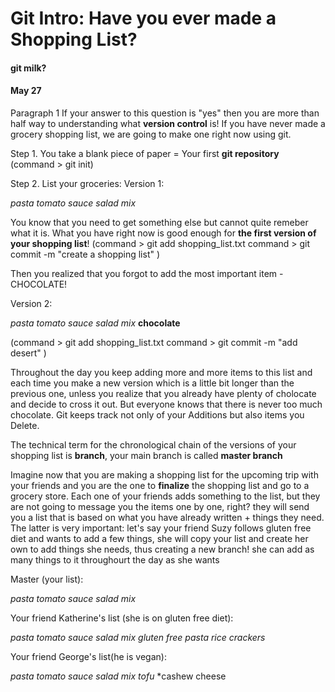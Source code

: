 # Git Intro: Have you ever made a Shopping List?
#### git milk?
#### May 27

Paragraph 1 If your answer to this question is "yes" then you are more than half way to understanding what **version control** is! If you have never made a grocery shopping list, we are going to make one right now using git. 

Step 1. You take a blank piece of paper = Your first **git repository**
(command > git init)

Step 2. List your groceries:
Version 1:

*pasta*
*tomato sauce*
*salad mix*

You know that you need to get something else but cannot quite remeber what it is. What you have right now is good enough for **the first version of your shopping list**!
(command > git add shopping_list.txt
command > git commit -m "create a shopping list" )

Then you realized that you forgot to add the most important item - CHOCOLATE! 

Version 2:

*pasta*
*tomato sauce*
*salad mix*
**chocolate**

(command > git add shopping_list.txt
command > git commit -m "add desert" )

Throughout the day you keep adding more and more items to this list and each time you make a new version which is a little bit longer than the previous one, unless you realize that you already have plenty of cholocate and decide to cross it out. But everyone knows that there is never too much chocolate. Git keeps track not only of your Additions but also items you Delete. 

The technical term for the chronological chain of the versions of your shopping list is **branch**, your main branch is called **master branch**

Imagine now that you are making a shopping list for the upcoming trip with your friends and you are the one to **finalize** the shopping list and go to a grocery store. Each one of your friends adds something to the list, but they are not going to message you the items one by one, right? they will send you a list that is based on what you have already written + things they need. The latter is very important: let's say your friend Suzy follows gluten free diet and wants to add a few things, she will copy your list and create her own to add things she needs, thus creating a new branch! she can add as many things to it throughourt the day as she wants

Master (your list):

*pasta*
*tomato sauce*
*salad mix*

Your friend Katherine's list (she is on gluten free diet):

*pasta*
*tomato sauce*
*salad mix*
*gluten free pasta*
*rice crackers*

Your friend George's list(he is vegan):

*pasta*
*tomato sauce*
*salad mix*
*tofu*
*cashew cheese

